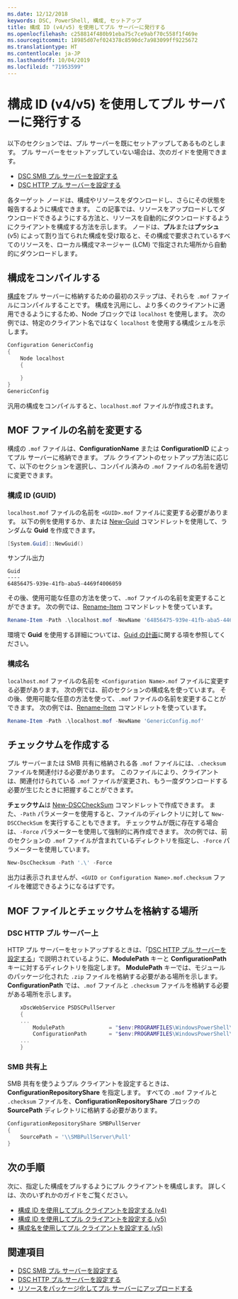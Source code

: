 ```yaml
---
ms.date: 12/12/2018
keywords: DSC, PowerShell, 構成, セットアップ
title: 構成 ID (v4/v5) を使用してプル サーバーに発行する
ms.openlocfilehash: c258814f480b91eba75c7ce9abf70c558f1f469e
ms.sourcegitcommit: 18985d07ef024378c8590dc7a983099ff9225672
ms.translationtype: HT
ms.contentlocale: ja-JP
ms.lasthandoff: 10/04/2019
ms.locfileid: "71953599"
---
```

# <a name="publish-to-a-pull-server-using-configuration-ids-v4v5"></a>構成 ID (v4/v5) を使用してプル サーバーに発行する

以下のセクションでは、プル サーバーを既にセットアップしてあるものとします。 プル サーバーをセットアップしていない場合は、次のガイドを使用できます。

- [DSC SMB プル サーバーを設定する](pullServerSmb.md)
- [DSC HTTP プル サーバーを設定する](pullServer.md)

各ターゲット ノードは、構成やリソースをダウンロードし、さらにその状態を報告するように構成できます。 この記事では、リソースをアップロードしてダウンロードできるようにする方法と、リソースを自動的にダウンロードするようにクライアントを構成する方法を示します。 ノードは、**プル**または**プッシュ** (v5) によって割り当てられた構成を受け取ると、その構成で要求されているすべてのリソースを、ローカル構成マネージャー (LCM) で指定された場所から自動的にダウンロードします。

## <a name="compile-configurations"></a>構成をコンパイルする

[構成](../configurations/configurations.md)をプル サーバーに格納するための最初のステップは、それらを `.mof` ファイルにコンパイルすることです。 構成を汎用にし、より多くのクライアントに適用できるようにするため、Node ブロックでは `localhost` を使用します。 次の例では、特定のクライアント名ではなく `localhost` を使用する構成シェルを示します。

```powershell
Configuration GenericConfig
{
    Node localhost
    {

    }
}
GenericConfig
```

汎用の構成をコンパイルすると、`localhost.mof` ファイルが作成されます。

## <a name="renaming-the-mof-file"></a>MOF ファイルの名前を変更する

構成の `.mof` ファイルは、**ConfigurationName** または **ConfigurationID** によってプル サーバーに格納できます。 プル クライアントのセットアップ方法に応じて、以下のセクションを選択し、コンパイル済みの `.mof` ファイルの名前を適切に変更できます。

### <a name="configuration-ids-guid"></a>構成 ID (GUID)

`localhost.mof` ファイルの名前を `<GUID>.mof` ファイルに変更する必要があります。 以下の例を使用するか、または [New-Guid](/powershell/module/microsoft.powershell.utility/new-guid) コマンドレットを使用して、ランダムな **Guid** を作成できます。

```powershell
[System.Guid]::NewGuid()
```

サンプル出力

```Output
Guid
----
64856475-939e-41fb-aba5-4469f4006059
```

その後、使用可能な任意の方法を使って、`.mof` ファイルの名前を変更することができます。 次の例では、[Rename-Item](/powershell/module/microsoft.powershell.management/rename-item) コマンドレットを使っています。

```powershell
Rename-Item -Path .\localhost.mof -NewName '64856475-939e-41fb-aba5-4469f4006059.mof'
```

環境で **Guid** を使用する詳細については、[Guid の計画](/powershell/dsc/secureserver#guids)に関する項を参照してください。

### <a name="configuration-names"></a>構成名

`localhost.mof` ファイルの名前を `<Configuration Name>.mof` ファイルに変更する必要があります。 次の例では、前のセクションの構成名を使っています。 その後、使用可能な任意の方法を使って、`.mof` ファイルの名前を変更することができます。 次の例では、[Rename-Item](/powershell/module/microsoft.powershell.management/rename-item) コマンドレットを使っています。

```powershell
Rename-Item -Path .\localhost.mof -NewName 'GenericConfig.mof'
```

## <a name="create-the-checksum"></a>チェックサムを作成する

プル サーバーまたは SMB 共有に格納される各 `.mof` ファイルには、`.checksum` ファイルを関連付ける必要があります。
このファイルにより、クライアントは、関連付けられている `.mof` ファイルが変更され、もう一度ダウンロードする必要が生じたときに把握することができます。

**チェックサム**は [New-DSCCheckSum](/powershell/module/psdesiredstateconfiguration/new-dscchecksum) コマンドレットで作成できます。 また、`-Path` パラメーターを使用すると、ファイルのディレクトリに対して `New-DSCCheckSum` を実行することもできます。
チェックサムが既に存在する場合は、`-Force` パラメーターを使用して強制的に再作成できます。 次の例では、前のセクションの `.mof` ファイルが含まれているディレクトリを指定し、`-Force` パラメーターを使用しています。

```powershell
New-DscChecksum -Path '.\' -Force
```

出力は表示されませんが、`<GUID or Configuration Name>.mof.checksum` ファイルを確認できるようになるはずです。

## <a name="where-to-store-mof-files-and-checksums"></a>MOF ファイルとチェックサムを格納する場所

### <a name="on-a-dsc-http-pull-server"></a>DSC HTTP プル サーバー上

HTTP プル サーバーをセットアップするときは、「[DSC HTTP プル サーバーを設定する](pullServer.md)」で説明されているように、**ModulePath** キーと **ConfigurationPath** キーに対するディレクトリを指定します。 **ModulePath** キーでは、モジュールのパッケージ化された `.zip` ファイルを格納する必要がある場所を示します。 **ConfigurationPath** では、`.mof` ファイルと `.checksum` ファイルを格納する必要がある場所を示します。

```powershell
    xDscWebService PSDSCPullServer
    {
    ...
        ModulePath              = "$env:PROGRAMFILES\WindowsPowerShell\DscService\Modules"
        ConfigurationPath       = "$env:PROGRAMFILES\WindowsPowerShell\DscService\Configuration"
    ...
    }

```

### <a name="on-an-smb-share"></a>SMB 共有上

SMB 共有を使うようプル クライアントを設定するときは、**ConfigurationRepositoryShare** を指定します。
すべての `.mof` ファイルと `.checksum` ファイルを、**ConfigurationRepositoryShare** ブロックの **SourcePath** ディレクトリに格納する必要があります。

```powershell
ConfigurationRepositoryShare SMBPullServer
{
    SourcePath = '\\SMBPullServer\Pull'
}
```

## <a name="next-steps"></a>次の手順

次に、指定した構成をプルするようにプル クライアントを構成します。 詳しくは、次のいずれかのガイドをご覧ください。

- [構成 ID を使用してプル クライアントを設定する (v4)](pullClientConfigId4.md)
- [構成 ID を使用してプル クライアントを設定する (v5)](pullClientConfigId.md)
- [構成名を使用してプル クライアントを設定する (v5)](pullClientConfigNames.md)

## <a name="see-also"></a>関連項目

- [DSC SMB プル サーバーを設定する](pullServerSmb.md)
- [DSC HTTP プル サーバーを設定する](pullServer.md)
- [リソースをパッケージ化してプル サーバーにアップロードする](package-upload-resources.md)

